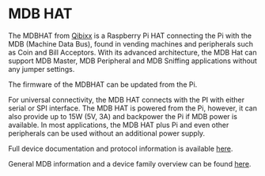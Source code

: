 <!--
---
name: MDB HAT
class: board
type: io
formfactor: HAT
manufacturer: Qibixx
description: Multi-Drop-Bus MDB Bus Interface and Sniffer for the Raspberry Pi
url: https://qibixx.com
buy: https://qiba.pt/
image: 'mbd-pi-hat.png'
pincount: 40
eeprom: yes
power:
  '1':
  '2':
  '4':
  '17':
ground:
  '6':
  '9':
  '14':
  '20':
  '25':
  '30':
  '34':
  '39':
pin:
  '8':
    name: TxD
    mode: UART
    description: Serial TX > MDB Controller
  '10':
    name: RxD
    mode: UART
    description: Serial RX < MDB Controller
  '19':
    name: SPI_MOSI
    mode: spi
    description: MDB Controller - MOSI
  '21':
    name: SPI_MISO
    mode: spi
    description: MDB Controller – MISO
  '23':
    name: SPI_SCLK
    mode: spi
    description: MDB Controller - SCLK
  '24':
    name: SPI_CE0
    mode: spi
    description: MDB Controller – CS
  '27':
    name: ID_SD
    mode: I2C
    description: ID EEPROM DTA
  '28':
    name: ID_SC
    mode: I2C
    description: ID EEPROM CLK
  '29':
    name: IO2RPI
    mode: output
    description: IO MDB>RPi
  '31':
    name: MDB_RES
    mode: input
    description: MDB Contoller Reset
  '33':
    name: IOfromRPi
    mode: input
    description: IO RPi>MDB
-->
# MDB HAT
The MDBHAT from [Qibixx](https://qibixx.com) is a Raspberry Pi HAT connecting the Pi with the MDB (Machine Data Bus), found in vending machines and peripherals such as Coin and Bill Acceptors. With its advanced architecture, the MDB Hat can support MDB Master, MDB Peripheral and MDB Sniffing applications without any jumper settings.

The firmware of the MDBHAT can be updated from the Pi.

For universal connectivity, the MDB HAT connects with the PI with either serial or SPI interface.
The MDB HAT is powered from the Pi, however, it can also provide up to 15W (5V, 3A) and backpower the Pi if MDB power is available. In most applications, the MDB HAT plus Pi and even other peripherals can be used without an additional power supply.

Full device documentation and protocol information is available [here](https://docs.qibixx.com).

General MDB information and a device family overview can be found [here](https://mdb.technology).
